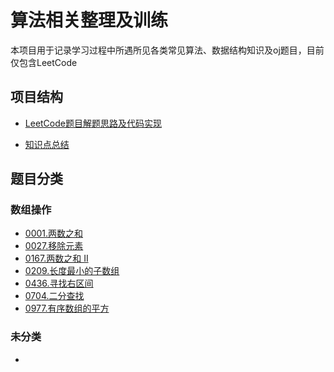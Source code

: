 # 算法相关整理及训练

本项目用于记录学习过程中所遇所见各类常见算法、数据结构知识及oj题目，目前仅包含LeetCode
## 项目结构
 - [LeetCode题目解题思路及代码实现](./leetcode)

 - [知识点总结](./summary)
## 题目分类

### 数组操作
 - [0001.两数之和](./leetcode/0001-两数之和.md)
 - [0027.移除元素](./leetcode/0027-移除元素.md)
 - [0167.两数之和 II](./leetcode/0167-两数之和&nbsp;II.md)
 - [0209.长度最小的子数组](./leetcode/0209-长度最小的子数组.md)
 - [0436.寻找右区间](./leetcode/0436-寻找右区间.md)
 - [0704.二分查找](./leetcode/0704-二分查找.md)
 - [0977.有序数组的平方](./leetcode/0977-有序数组的平方.md)
### 未分类
 - 
